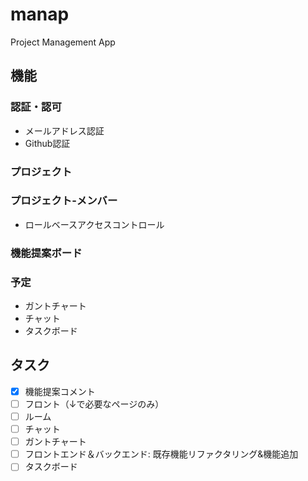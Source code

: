 # manap

Project Management App

## 機能

### 認証・認可
  - メールアドレス認証
  - Github認証

### プロジェクト

### プロジェクト-メンバー
  - ロールベースアクセスコントロール

### 機能提案ボード

### 予定

- ガントチャート
- チャット
- タスクボード

## タスク

- [x] 機能提案コメント
- [ ] フロント（↓で必要なページのみ）
- [ ] ルーム
- [ ] チャット
- [ ] ガントチャート
- [ ] フロントエンド＆バックエンド: 既存機能リファクタリング&機能追加
- [ ] タスクボード 

